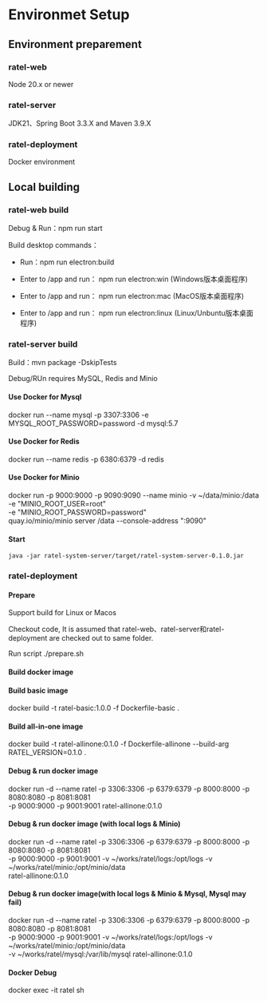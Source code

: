 # Environmet Setup

## Environment preparement

### ratel-web

Node 20.x or newer

### ratel-server

JDK21、Spring Boot 3.3.X and Maven 3.9.X

### ratel-deployment

Docker environment

## Local building

### ratel-web build

Debug & Run：npm run start

Build desktop commands：

- Run：npm run electron:build

- Enter to /app and run： npm run electron:win (Windows版本桌面程序)

- Enter to /app and run： npm run electron:mac (MacOS版本桌面程序)

- Enter to /app and run： npm run electron:linux (Linux/Unbuntu版本桌面程序)

### ratel-server build

Build：mvn package -DskipTests

Debug/RUn requires MySQL, Redis and Minio

#### Use Docker for Mysql

docker run --name mysql -p 3307:3306 -e MYSQL_ROOT_PASSWORD=password -d mysql:5.7

#### Use Docker for Redis

docker run --name redis -p 6380:6379 -d redis

#### Use Docker for Minio

docker run -p 9000:9000 -p 9090:9090 --name minio -v ~/data/minio:/data \
 -e "MINIO_ROOT_USER=root" \
 -e "MINIO_ROOT_PASSWORD=password" \
 quay.io/minio/minio server /data --console-address ":9090"

#### Start

    java -jar ratel-system-server/target/ratel-system-server-0.1.0.jar

### ratel-deployment

#### Prepare

Support build for Linux or Macos

Checkout code, It is assumed that ratel-web、ratel-server和ratel-deployment are checked out to same folder.

Run script ./prepare.sh

#### Build docker image

#### Build basic image

docker build -t ratel-basic:1.0.0 -f Dockerfile-basic .

#### Build all-in-one image

docker build -t ratel-allinone:0.1.0 -f Dockerfile-allinone --build-arg RATEL_VERSION=0.1.0 .

#### Debug & run docker image

docker run -d --name ratel -p 3306:3306 -p 6379:6379 -p 8000:8000 -p 8080:8080 -p 8081:8081 \
 -p 9000:9000 -p 9001:9001 ratel-allinone:0.1.0

#### Debug & run docker image (with local logs & Minio)

docker run -d --name ratel -p 3306:3306 -p 6379:6379 -p 8000:8000 -p 8080:8080 -p 8081:8081 \
 -p 9000:9000 -p 9001:9001 -v ~/works/ratel/logs:/opt/logs -v ~/works/ratel/minio:/opt/minio/data \
 ratel-allinone:0.1.0

#### Debug & run docker image(with local logs & Minio & Mysql, Mysql may fail)

docker run -d --name ratel -p 3306:3306 -p 6379:6379 -p 8000:8000 -p 8080:8080 -p 8081:8081 \
 -p 9000:9000 -p 9001:9001 -v ~/works/ratel/logs:/opt/logs -v ~/works/ratel/minio:/opt/minio/data \
 -v ~/works/ratel/mysql:/var/lib/mysql ratel-allinone:0.1.0

#### Docker Debug

docker exec -it ratel sh
